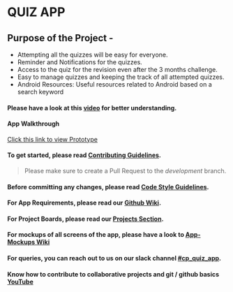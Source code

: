 # QUIZ APP


## Purpose of the Project -

- Attempting all the quizzes will be easy for everyone.
- Reminder and Notifications for the quizzes.
- Access to the quiz for the revision even after the 3 months challenge. 
- Easy to manage quizzes and keeping the track of all attempted quizzes.
- Android Resources: Useful resources related to Android based on a search keyword
   
#### Please have a look at this [video](https://drive.google.com/open?id=1vSSUh3LSNw9PfjyXhiXlF_j-zIO8SjYj) for better understanding.

#### App Walkthrough
[Click this link to view Prototype](https://invis.io/BPHUT69YG6A#/294684583_Home_Screen_Dark_Theme_Final)

#### To get started, please read [Contributing Guidelines](https://github.com/UdacityAndroidDevScholarship/quiz-app/blob/master/CONTRIBUTING.md).

> Please make sure to create a Pull Request to the *development* branch.

#### Before committing any changes, please read [Code Style Guidelines](https://github.com/UdacityAndroidDevScholarship/quiz-app/wiki/Code-Style-Guidelines).

#### For App Requirements, please read our [Github Wiki](https://github.com/UdacityAndroidDevScholarship/quiz-app/wiki).

#### For Project Boards, please read our [Projects Section](https://github.com/UdacityAndroidDevScholarship/quiz-app/wiki/Project-Board).

#### For mockups of all screens of the app, please have a look to [App-Mockups Wiki](https://github.com/UdacityAndroidDevScholarship/quiz-app/wiki/App-Mockups)

#### For queries, you can reach out to us on our slack channel [#cp_quiz_app](https://anddevindiascholars.slack.com/messages/CA5HLKWEA).

#### Know how to contribute to collaborative projects and git / github basics [YouTube](https://youtu.be/lXY02pZWR58)


